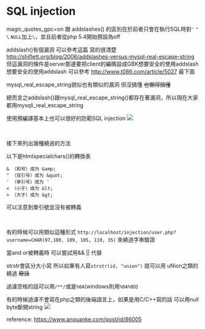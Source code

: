 # SQL injection

magic_quotes_gpc=on 跟 addslashes() 的區別在於前者只會在執行SQL時對`'` `"` `\` `NULL`加上`\`，並且前者從php 5.4開始預設為off

addslash()有個漏洞 可以參考這篇 寫的很清楚
http://shiflett.org/blog/2006/addslashes-versus-mysql-real-escape-string
但這漏洞的條件是server那邊要把client的編碼設成GBK想要安全的使用addslash
想要安全的使用addslash 可以參考 http://www.t086.com/article/5027 最下面

mysql_real_escape_string貌似也有類似的漏洞 但沒搞懂 ~~也懶得搞懂~~

總而言之addslash()跟mysql_real_escape_string()都存在著漏洞，所以現在大家都用mysqli_real_escape_string

使用預編譯基本上也可以很好的防範SQL injection
![](https://i.imgur.com/vUn4Rlm.png)

</br>

接下來列出幾種繞過的方法

以下是htmlspecialchars()的轉換表
```
& （和号）成为 &amp;
" （双引号）成为 &quot;
' （单引号）成为 '
< （小于）成为 &lt;
> （大于）成为 &gt;
```

可以注意到單引號並沒有被轉義

</br>


有的時候可以用類似這種形式
```http://localhost/injection/user.php?username=CHAR(97,100, 109, 105, 110, 35)```
來繞過字串驗證

當and or被轉義時
可以嘗試用&& || 代替

strstr會區分大小寫
所以如果有人寫`strstr(id, "union")`
就可以用 uNion之類的繞過 ~~廢話~~

過濾空格的話可以用`/**/`或是`%0A`(windows則用`%0A%0D`)

有的時候過濾不會寫在php之類的後端語言上，如果是用C/C++寫的話
可以用null byte斷開string
![](https://i.imgur.com/goUIEsl.png)


reference: https://www.anquanke.com/post/id/86005
